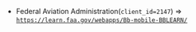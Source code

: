  - Federal Aviation Administration(`client_id=2147`) => [`https://learn.faa.gov/webapps/Bb-mobile-BBLEARN/`](https://learn.faa.gov/webapps/Bb-mobile-BBLEARN/)
